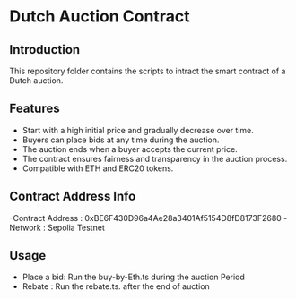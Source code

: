 # Dutch Auction Contract

## Introduction
This repository folder contains the scripts to intract the smart contract of a Dutch auction. 

## Features
- Start with a high initial price and gradually decrease over time.
- Buyers can place bids at any time during the auction.
- The auction ends when a buyer accepts the current price.
- The contract ensures fairness and transparency in the auction process.
- Compatible with ETH and ERC20 tokens.

## Contract Address Info
-Contract Address : 0xBE6F430D96a4Ae28a3401Af5154D8fD8173F2680
-Network          : Sepolia Testnet


## Usage
- Place a bid: Run the buy-by-Eth.ts during the auction Period
- Rebate     : Run the rebate.ts. after the end of auction
